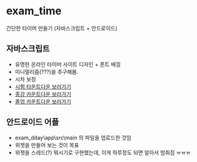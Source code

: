 # exam_time
간단한 타이머 만들기 (자바스크립트 + 안드로이드)

## 자바스크립트
- 유명한 온라인 타이머 사이트 디자인 + 폰트 배낌
- 미니멀리즘(???)을 추구해봄.
- 시차 보정
- [시험 타운트다운 보러가기](https://esctabcapslock.github.io/exam_time/time)
- [종강 카운트다운 보러가기](https://esctabcapslock.github.io/exam_time/vacation)
- [졸업 카운트다운 보러가기](https://esctabcapslock.github.io/exam_time/graduation)

## 안드로이드 어플
- exam_dday\app\src\main 의 파일을 업로드한 것임
- 위젯을 만들어 보는 것이 목표
- 위젯을 스레드(?) 뭐시기로 구현했는데, 이게 하루정도 되면 알아서 멈춰짐 ㅠㅠㅠ

